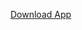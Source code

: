 <a href="https://drive.google.com/file/d/1kqxg7yhov8C9pcDjMI2KgJzECKU4fnBM/view?usp=drivesdk">Download App</a>
